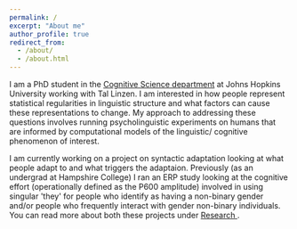 ```yaml
---
permalink: /
excerpt: "About me"
author_profile: true
redirect_from: 
  - /about/
  - /about.html
---
```


I am a PhD student in the <a href= "http://cogsci.jhu.edu/" target = "_blank"> Cognitive Science department</a> at Johns Hopkins University working with Tal Linzen. I am interested in how people represent statistical regularities in linguistic structure and what factors can cause these representations to change. My approach to addressing these questions involves running psycholinguistic experiments on humans that are informed by computational models of the linguistic/ cognitive phenomenon of interest.

I am currently working on a project on syntactic adaptation looking at what people adapt to and what triggers the adaptaion. Previously (as an undergrad at Hampshire College) I ran an ERP study looking at the cognitive effort (operationally defined as the P600 amplitude) involved in using singular 'they' for people who identify as having a non-binary gender and/or people who frequently interact with gender non-binary individuals. You can read more about both these projects under <a href= "/research/"> Research </a>.   



